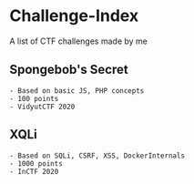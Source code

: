 # Challenge-Index
A list of CTF challenges made by me


## Spongebob's Secret
    - Based on basic JS, PHP concepts
    - 100 points
    - VidyutCTF 2020


## XQLi
    - Based on SQLi, CSRF, XSS, DockerInternals
    - 1000 points
    - InCTF 2020